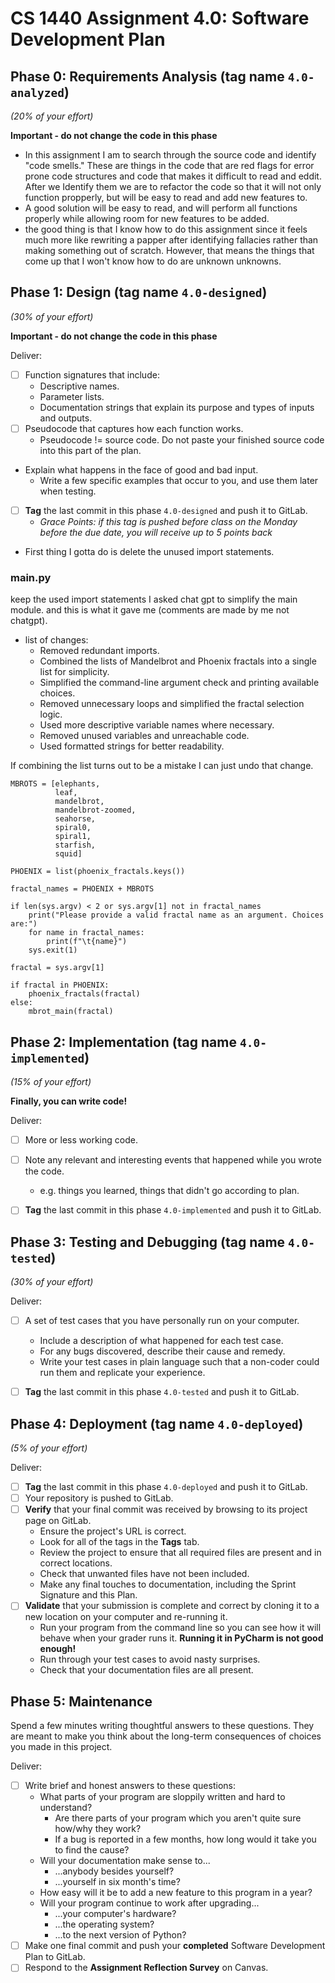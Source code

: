 # CS 1440 Assignment 4.0: Software Development Plan

## Phase 0: Requirements Analysis (tag name `4.0-analyzed`)
*(20% of your effort)*

**Important - do not change the code in this phase**

* In this assignment I am to search through the source code and identify "code smells." These are things in the code that are red flags for error prone code structures and code that makes it difficult to read and eddit. After we Identify them we are to refactor the code so that it will not only function propperly, but will be easy to read and add new features to. 
* A good solution will be easy to read, and will perform all functions properly while allowing room for new features to be added. 
* the good thing is that I know how to do this assignment since it feels much more like rewriting a papper after identifying fallacies rather than making something out of scratch. However, that means the things that come up that I won't know how to do are unknown unknowns. 


## Phase 1: Design (tag name `4.0-designed`)
*(30% of your effort)*

**Important - do not change the code in this phase**

Deliver:

*   [ ] Function signatures that include:
    *   Descriptive names.
    *   Parameter lists.
    *   Documentation strings that explain its purpose and types of inputs and outputs.
*   [ ] Pseudocode that captures how each function works.
    *   Pseudocode != source code.  Do not paste your finished source code into this part of the plan.
*   Explain what happens in the face of good and bad input.
    *   Write a few specific examples that occur to you, and use them later when testing.
*   [ ] **Tag** the last commit in this phase `4.0-designed` and push it to GitLab.
    *   *Grace Points: if this tag is pushed before class on the Monday before the due date, you will receive up to 5 points back*

* First thing I gotta do is delete the unused import statements.

### main.py

keep the used import statements
I asked chat gpt to simplify the main module. and this is what it gave me (comments are made by me not chatgpt). 
* list of changes:
    * Removed redundant imports.
    * Combined the lists of Mandelbrot and Phoenix fractals into a single list for simplicity.
    * Simplified the command-line argument check and printing available choices.
    * Removed unnecessary loops and simplified the fractal selection logic.
    * Used more descriptive variable names where necessary.
    * Removed unused variables and unreachable code.
    * Used formatted strings for better readability.

If combining the list turns out to be a mistake I can just undo that change. 
```
MBROTS = [elephants,
          leaf, 
          mandelbrot, 
          mandelbrot-zoomed, 
          seahorse, 
          spiral0, 
          spiral1, 
          starfish,
          squid]

PHOENIX = list(phoenix_fractals.keys())

fractal_names = PHOENIX + MBROTS

if len(sys.argv) < 2 or sys.argv[1] not in fractal_names
    print("Please provide a valid fractal name as an argument. Choices are:")
    for name in fractal_names:
        print(f"\t{name}")
    sys.exit(1)

fractal = sys.argv[1]

if fractal in PHOENIX:
    phoenix_fractals(fractal)
else:
    mbrot_main(fractal)
```

## Phase 2: Implementation (tag name `4.0-implemented`)
*(15% of your effort)*

**Finally, you can write code!**

Deliver:

*   [ ] More or less working code.
*   [ ] Note any relevant and interesting events that happened while you wrote the code.
    *   e.g. things you learned, things that didn't go according to plan.
*   [ ] **Tag** the last commit in this phase `4.0-implemented` and push it to GitLab.


## Phase 3: Testing and Debugging (tag name `4.0-tested`)
*(30% of your effort)*

Deliver:

*   [ ] A set of test cases that you have personally run on your computer.
    *   Include a description of what happened for each test case.
    *   For any bugs discovered, describe their cause and remedy.
    *   Write your test cases in plain language such that a non-coder could run them and replicate your experience.
*   [ ] **Tag** the last commit in this phase `4.0-tested` and push it to GitLab.


## Phase 4: Deployment (tag name `4.0-deployed`)
*(5% of your effort)*

Deliver:

*   [ ] **Tag** the last commit in this phase `4.0-deployed` and push it to GitLab.
*   [ ] Your repository is pushed to GitLab.
*   [ ] **Verify** that your final commit was received by browsing to its project page on GitLab.
    *   Ensure the project's URL is correct.
    *   Look for all of the tags in the **Tags** tab.
    *   Review the project to ensure that all required files are present and in correct locations.
    *   Check that unwanted files have not been included.
    *   Make any final touches to documentation, including the Sprint Signature and this Plan.
*   [ ] **Validate** that your submission is complete and correct by cloning it to a new location on your computer and re-running it.
	*	Run your program from the command line so you can see how it will behave when your grader runs it.  **Running it in PyCharm is not good enough!**
    *   Run through your test cases to avoid nasty surprises.
    *   Check that your documentation files are all present.


## Phase 5: Maintenance

Spend a few minutes writing thoughtful answers to these questions.  They are meant to make you think about the long-term consequences of choices you made in this project.

Deliver:

*   [ ] Write brief and honest answers to these questions:
    *   What parts of your program are sloppily written and hard to understand?
        *   Are there parts of your program which you aren't quite sure how/why they work?
        *   If a bug is reported in a few months, how long would it take you to find the cause?
    *   Will your documentation make sense to...
        *   ...anybody besides yourself?
        *   ...yourself in six month's time?
    *   How easy will it be to add a new feature to this program in a year?
    *   Will your program continue to work after upgrading...
        *   ...your computer's hardware?
        *   ...the operating system?
        *   ...to the next version of Python?
*   [ ] Make one final commit and push your **completed** Software Development Plan to GitLab.
*   [ ] Respond to the **Assignment Reflection Survey** on Canvas.
